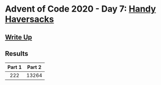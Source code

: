 # Advent of Code 2020 - Day 7: [Handy Haversacks](https://adventofcode.com/2020/day/7)

## [Write Up](https://github.com/CodingAP/advent-of-code/blob/main/writeups/2020/day7_writeup.md)
## Results
| Part 1 | Part 2 | 
|:---:|:---:|
| 222 | 13264 |